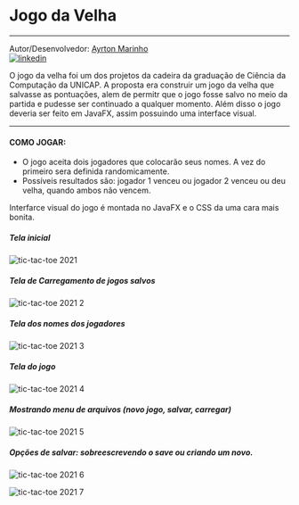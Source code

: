 # Jogo da Velha
-----------------------------------------
Autor/Desenvolvedor: [Ayrton Marinho](https://github.com/ayrtonmarinho)  
[![linkedin](https://user-images.githubusercontent.com/76691413/105035912-7f94e700-5a3a-11eb-936b-bab3974202b5.png)](https://www.linkedin.com/in/ayrton-marinho-34a69811a/)

O jogo da velha foi um dos projetos da cadeira da graduação de Ciência da Computação da UNICAP. A proposta era construir um jogo da velha que salvasse as pontuações, alem de permitr que o jogo fosse salvo no meio da partida e pudesse ser continuado a qualquer momento. Além disso o jogo deveria ser feito em JavaFX, assim possuindo uma interface visual.

---------------------------------------------------------

#### COMO JOGAR:
- O jogo aceita dois jogadores que colocarão seus nomes. A vez do primeiro sera definida randomicamente.
- Possíveis resultados são: jogador 1 venceu ou jogador 2 venceu ou deu velha, quando ambos não vencem.


Interfarce visual do jogo é montada no JavaFX e o CSS da uma cara mais bonita.

##### Tela inicial
![tic-tac-toe 2021](https://user-images.githubusercontent.com/76691413/105034852-dac5da00-5a38-11eb-9798-9081e7a037b5.PNG)

##### Tela de Carregamento de jogos salvos
![tic-tac-toe 2021 2](https://user-images.githubusercontent.com/76691413/105034924-fc26c600-5a38-11eb-9a9d-6cb25f681c60.PNG)

##### Tela dos nomes dos jogadores
![tic-tac-toe 2021 3](https://user-images.githubusercontent.com/76691413/105035138-47d96f80-5a39-11eb-9bff-f6f4b979e473.PNG)

##### Tela do jogo
![tic-tac-toe 2021 4](https://user-images.githubusercontent.com/76691413/105035203-5de73000-5a39-11eb-8efd-624adcb54f6d.PNG)

##### Mostrando menu de arquivos (novo jogo, salvar, carregar)
![tic-tac-toe 2021 5](https://user-images.githubusercontent.com/76691413/105035294-853dfd00-5a39-11eb-8549-50449cb71142.png)

##### Opções de salvar: sobreescrevendo o save ou criando um novo.
![tic-tac-toe 2021 6](https://user-images.githubusercontent.com/76691413/105035388-ac94ca00-5a39-11eb-899a-0be54ff0de9b.PNG)

![tic-tac-toe 2021 7](https://user-images.githubusercontent.com/76691413/105035446-c59d7b00-5a39-11eb-8545-5e6c49f6e739.PNG)
